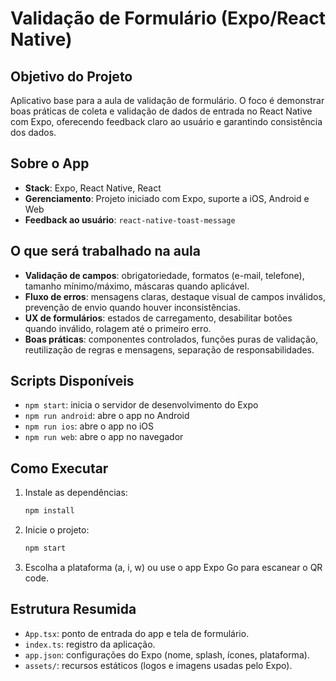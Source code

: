 # Validação de Formulário (Expo/React Native)

## Objetivo do Projeto
Aplicativo base para a aula de validação de formulário. O foco é demonstrar boas práticas de coleta e validação de dados de entrada no React Native com Expo, oferecendo feedback claro ao usuário e garantindo consistência dos dados.

## Sobre o App
- **Stack**: Expo, React Native, React
- **Gerenciamento**: Projeto iniciado com Expo, suporte a iOS, Android e Web
- **Feedback ao usuário**: `react-native-toast-message`

## O que será trabalhado na aula
- **Validação de campos**: obrigatoriedade, formatos (e-mail, telefone), tamanho mínimo/máximo, máscaras quando aplicável.
- **Fluxo de erros**: mensagens claras, destaque visual de campos inválidos, prevenção de envio quando houver inconsistências.
- **UX de formulários**: estados de carregamento, desabilitar botões quando inválido, rolagem até o primeiro erro.
- **Boas práticas**: componentes controlados, funções puras de validação, reutilização de regras e mensagens, separação de responsabilidades.

## Scripts Disponíveis
- `npm start`: inicia o servidor de desenvolvimento do Expo
- `npm run android`: abre o app no Android
- `npm run ios`: abre o app no iOS
- `npm run web`: abre o app no navegador

## Como Executar
1. Instale as dependências:
   ```bash
   npm install
   ```
2. Inicie o projeto:
   ```bash
   npm start
   ```
3. Escolha a plataforma (a, i, w) ou use o app Expo Go para escanear o QR code.

## Estrutura Resumida
- `App.tsx`: ponto de entrada do app e tela de formulário.
- `index.ts`: registro da aplicação.
- `app.json`: configurações do Expo (nome, splash, ícones, plataforma).
- `assets/`: recursos estáticos (logos e imagens usadas pelo Expo).

